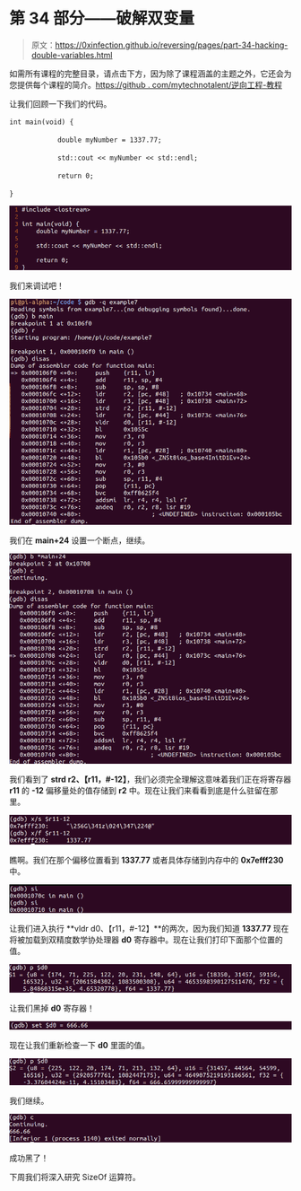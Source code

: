 # 第 34 部分——破解双变量

> 原文：<https://0xinfection.github.io/reversing/pages/part-34-hacking-double-variables.html>

如需所有课程的完整目录，请点击下方，因为除了课程涵盖的主题之外，它还会为您提供每个课程的简介。[https://github . com/mytechnotalent/逆向工程-教程](https://github.com/mytechnotalent/Reverse-Engineering-Tutorial)

让我们回顾一下我们的代码。

```
int main(void) {

            double myNumber = 1337.77;

            std::cout << myNumber << std::endl;

            return 0;

}

```

![](img/31cf20f051e8273a353783a3e7c75197.png)

我们来调试吧！

![](img/0ba260fcfa7f449a20aa6e384550dcc3.png)

我们在 **main+24** 设置一个断点，继续。

![](img/cdb5b52bb7d38ea77c3d8b299e361ca8.png)

我们看到了 **strd r2、【r11，#-12】**，我们必须完全理解这意味着我们正在将寄存器 **r11** 的 **-12** 偏移量处的值存储到 **r2** 中。现在让我们来看看到底是什么驻留在那里。

![](img/80e2ae0bbbe6e041523610dcb72c8a69.png)

瞧啊。我们在那个偏移位置看到 **1337.77** 或者具体存储到内存中的 **0x7efff230** 中。

![](img/e83c19207c3982209daf1e25e363533d.png)

让我们进入执行 **vldr d0、【r11，#-12】**的两次，因为我们知道 **1337.77** 现在将被加载到双精度数学协处理器 **d0** 寄存器中。现在让我们打印下面那个位置的值。

![](img/be101741f79bc1d79ff9abdc2b3612c7.png)

让我们黑掉 **d0** 寄存器！

![](img/3fa9bedbfaced449f432c035391594ab.png)

现在让我们重新检查一下 **d0** 里面的值。

![](img/472f407846d11070694bb08ac8abe4bb.png)

我们继续。

![](img/9dfe11510924d50bccfcaea609584d47.png)

成功黑了！

下周我们将深入研究 SizeOf 运算符。